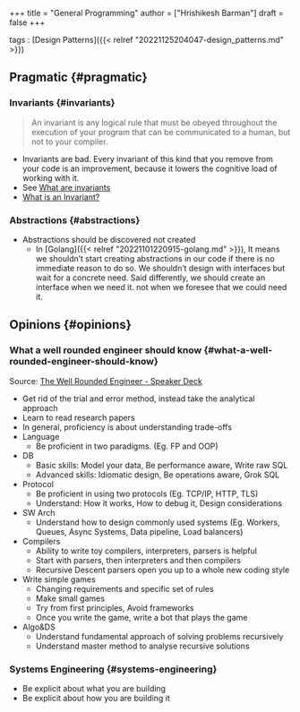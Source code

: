 +++
title = "General Programming"
author = ["Hrishikesh Barman"]
draft = false
+++

tags
: [Design Patterns]({{< relref "20221125204047-design_patterns.md" >}})


## Pragmatic {#pragmatic}


### Invariants {#invariants}

<div class="warning small-text">

> An invariant is any logical rule that must be obeyed throughout the execution of your program that can be communicated to a human, but not to your compiler.
</div>

-   Invariants are bad. Every invariant of this kind that you remove from your code is an improvement, because it lowers the cognitive load of working with it.
-   See [What are invariants](https://softwareengineering.stackexchange.com/questions/32727/what-are-invariants-how-can-they-be-used-and-have-you-ever-used-it-in-your-pro)
-   [What is an Invariant?](https://matklad.github.io/2023/10/06/what-is-an-invariant.html)


### Abstractions {#abstractions}

-   Abstractions should be discovered not created
    -   In [Golang]({{< relref "20221101220915-golang.md" >}}), It means we shouldn’t start creating abstractions in our code if there is no immediate reason to do so. We shouldn’t design with interfaces but wait for a concrete need. Said differently, we should create an interface when we need it. not when we foresee that we could need it.


## Opinions {#opinions}


### What a well rounded engineer should know {#what-a-well-rounded-engineer-should-know}

Source: [The Well Rounded Engineer - Speaker Deck](https://speakerdeck.com/swanandp/the-well-rounded-engineer?slide=126)

-   Get rid of the trial and error method, instead take the analytical approach
-   Learn to read research papers
-   In general, proficiency is about understanding trade-offs
-   Language
    -   Be proficient in two paradigms. (Eg. FP and OOP)
-   DB
    -   Basic skills: Model your data, Be performance aware, Write raw SQL
    -   Advanced skills: Idiomatic design, Be operations aware, Grok SQL
-   Protocol
    -   Be proficient in using two protocols (Eg. TCP/IP, HTTP, TLS)
    -   Understand: How it works, How to debug it, Design considerations
-   SW Arch
    -   Understand how to design commonly used systems (Eg. Workers, Queues, Async Systems, Data pipeline, Load balancers)
-   Compilers
    -   Ability to write toy compilers, interpreters, parsers is helpful
    -   Start with parsers, then interpreters and then compilers
    -   Recursive Descent parsers open you up to a whole new coding style
-   Write simple games
    -   Changing requirements and specific set of rules
    -   Make small games
    -   Try from first principles, Avoid frameworks
    -   Once you write the game, write a bot that plays the game
-   Algo&amp;DS
    -   Understand fundamental approach of solving problems recursively
    -   Understand master method to analyse recursive solutions


### Systems Engineering {#systems-engineering}

-   Be explicit about what you are building
-   Be explicit about how you are building it

